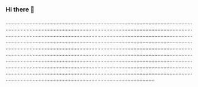### Hi there 👋

...............................................................................................................................................................................................................................................................................................................................................................................................................................................................................................................................................................................................................................................................................................................................................................................................................................................................................................................................................................................................................................................................................................................................................................................................................................................................